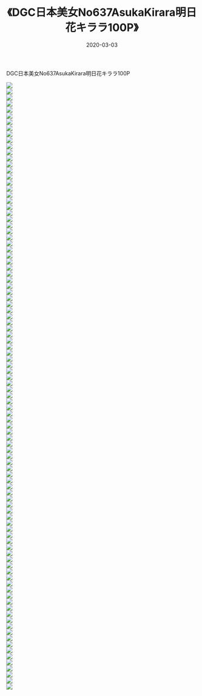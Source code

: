 ﻿---
layout: post
title:  《DGC日本美女No637AsukaKirara明日花キララ100P》
date:   2020-03-03
img: http://img.660000.xyz/Sharelink/性感/2020/DGC日本美女No637AsukaKirara明日花キララ100P/000.jpg
categories: [美女, 清纯, 唯美]
---

DGC日本美女No637AsukaKirara明日花キララ100P

  ![](http://img.660000.xyz/Sharelink/性感/2020/DGC日本美女No637AsukaKirara明日花キララ100P/001.jpg) <br> ![](http://img.660000.xyz/Sharelink/性感/2020/DGC日本美女No637AsukaKirara明日花キララ100P/002.jpg) <br> ![](http://img.660000.xyz/Sharelink/性感/2020/DGC日本美女No637AsukaKirara明日花キララ100P/003.jpg) <br> ![](http://img.660000.xyz/Sharelink/性感/2020/DGC日本美女No637AsukaKirara明日花キララ100P/004.jpg) <br> ![](http://img.660000.xyz/Sharelink/性感/2020/DGC日本美女No637AsukaKirara明日花キララ100P/005.jpg) <br> ![](http://img.660000.xyz/Sharelink/性感/2020/DGC日本美女No637AsukaKirara明日花キララ100P/006.jpg) <br> ![](http://img.660000.xyz/Sharelink/性感/2020/DGC日本美女No637AsukaKirara明日花キララ100P/007.jpg) <br> ![](http://img.660000.xyz/Sharelink/性感/2020/DGC日本美女No637AsukaKirara明日花キララ100P/008.jpg) <br> ![](http://img.660000.xyz/Sharelink/性感/2020/DGC日本美女No637AsukaKirara明日花キララ100P/009.jpg) <br> ![](http://img.660000.xyz/Sharelink/性感/2020/DGC日本美女No637AsukaKirara明日花キララ100P/010.jpg) <br> ![](http://img.660000.xyz/Sharelink/性感/2020/DGC日本美女No637AsukaKirara明日花キララ100P/011.jpg) <br> ![](http://img.660000.xyz/Sharelink/性感/2020/DGC日本美女No637AsukaKirara明日花キララ100P/012.jpg) <br> ![](http://img.660000.xyz/Sharelink/性感/2020/DGC日本美女No637AsukaKirara明日花キララ100P/013.jpg) <br> ![](http://img.660000.xyz/Sharelink/性感/2020/DGC日本美女No637AsukaKirara明日花キララ100P/014.jpg) <br> ![](http://img.660000.xyz/Sharelink/性感/2020/DGC日本美女No637AsukaKirara明日花キララ100P/015.jpg) <br> ![](http://img.660000.xyz/Sharelink/性感/2020/DGC日本美女No637AsukaKirara明日花キララ100P/016.jpg) <br> ![](http://img.660000.xyz/Sharelink/性感/2020/DGC日本美女No637AsukaKirara明日花キララ100P/017.jpg) <br> ![](http://img.660000.xyz/Sharelink/性感/2020/DGC日本美女No637AsukaKirara明日花キララ100P/018.jpg) <br> ![](http://img.660000.xyz/Sharelink/性感/2020/DGC日本美女No637AsukaKirara明日花キララ100P/019.jpg) <br> ![](http://img.660000.xyz/Sharelink/性感/2020/DGC日本美女No637AsukaKirara明日花キララ100P/020.jpg) <br> ![](http://img.660000.xyz/Sharelink/性感/2020/DGC日本美女No637AsukaKirara明日花キララ100P/021.jpg) <br> ![](http://img.660000.xyz/Sharelink/性感/2020/DGC日本美女No637AsukaKirara明日花キララ100P/022.jpg) <br> ![](http://img.660000.xyz/Sharelink/性感/2020/DGC日本美女No637AsukaKirara明日花キララ100P/023.jpg) <br> ![](http://img.660000.xyz/Sharelink/性感/2020/DGC日本美女No637AsukaKirara明日花キララ100P/024.jpg) <br> ![](http://img.660000.xyz/Sharelink/性感/2020/DGC日本美女No637AsukaKirara明日花キララ100P/025.jpg) <br> ![](http://img.660000.xyz/Sharelink/性感/2020/DGC日本美女No637AsukaKirara明日花キララ100P/026.jpg) <br> ![](http://img.660000.xyz/Sharelink/性感/2020/DGC日本美女No637AsukaKirara明日花キララ100P/027.jpg) <br> ![](http://img.660000.xyz/Sharelink/性感/2020/DGC日本美女No637AsukaKirara明日花キララ100P/028.jpg) <br> ![](http://img.660000.xyz/Sharelink/性感/2020/DGC日本美女No637AsukaKirara明日花キララ100P/029.jpg) <br> ![](http://img.660000.xyz/Sharelink/性感/2020/DGC日本美女No637AsukaKirara明日花キララ100P/030.jpg) <br> ![](http://img.660000.xyz/Sharelink/性感/2020/DGC日本美女No637AsukaKirara明日花キララ100P/031.jpg) <br> ![](http://img.660000.xyz/Sharelink/性感/2020/DGC日本美女No637AsukaKirara明日花キララ100P/032.jpg) <br> ![](http://img.660000.xyz/Sharelink/性感/2020/DGC日本美女No637AsukaKirara明日花キララ100P/033.jpg) <br> ![](http://img.660000.xyz/Sharelink/性感/2020/DGC日本美女No637AsukaKirara明日花キララ100P/034.jpg) <br> ![](http://img.660000.xyz/Sharelink/性感/2020/DGC日本美女No637AsukaKirara明日花キララ100P/035.jpg) <br> ![](http://img.660000.xyz/Sharelink/性感/2020/DGC日本美女No637AsukaKirara明日花キララ100P/036.jpg) <br> ![](http://img.660000.xyz/Sharelink/性感/2020/DGC日本美女No637AsukaKirara明日花キララ100P/037.jpg) <br> ![](http://img.660000.xyz/Sharelink/性感/2020/DGC日本美女No637AsukaKirara明日花キララ100P/038.jpg) <br> ![](http://img.660000.xyz/Sharelink/性感/2020/DGC日本美女No637AsukaKirara明日花キララ100P/039.jpg) <br> ![](http://img.660000.xyz/Sharelink/性感/2020/DGC日本美女No637AsukaKirara明日花キララ100P/040.jpg) <br> ![](http://img.660000.xyz/Sharelink/性感/2020/DGC日本美女No637AsukaKirara明日花キララ100P/041.jpg) <br> ![](http://img.660000.xyz/Sharelink/性感/2020/DGC日本美女No637AsukaKirara明日花キララ100P/042.jpg) <br> ![](http://img.660000.xyz/Sharelink/性感/2020/DGC日本美女No637AsukaKirara明日花キララ100P/043.jpg) <br> ![](http://img.660000.xyz/Sharelink/性感/2020/DGC日本美女No637AsukaKirara明日花キララ100P/044.jpg) <br> ![](http://img.660000.xyz/Sharelink/性感/2020/DGC日本美女No637AsukaKirara明日花キララ100P/045.jpg) <br> ![](http://img.660000.xyz/Sharelink/性感/2020/DGC日本美女No637AsukaKirara明日花キララ100P/046.jpg) <br> ![](http://img.660000.xyz/Sharelink/性感/2020/DGC日本美女No637AsukaKirara明日花キララ100P/047.jpg) <br> ![](http://img.660000.xyz/Sharelink/性感/2020/DGC日本美女No637AsukaKirara明日花キララ100P/048.jpg) <br> ![](http://img.660000.xyz/Sharelink/性感/2020/DGC日本美女No637AsukaKirara明日花キララ100P/049.jpg) <br> ![](http://img.660000.xyz/Sharelink/性感/2020/DGC日本美女No637AsukaKirara明日花キララ100P/050.jpg) <br> ![](http://img.660000.xyz/Sharelink/性感/2020/DGC日本美女No637AsukaKirara明日花キララ100P/051.jpg) <br> ![](http://img.660000.xyz/Sharelink/性感/2020/DGC日本美女No637AsukaKirara明日花キララ100P/052.jpg) <br> ![](http://img.660000.xyz/Sharelink/性感/2020/DGC日本美女No637AsukaKirara明日花キララ100P/053.jpg) <br> ![](http://img.660000.xyz/Sharelink/性感/2020/DGC日本美女No637AsukaKirara明日花キララ100P/054.jpg) <br> ![](http://img.660000.xyz/Sharelink/性感/2020/DGC日本美女No637AsukaKirara明日花キララ100P/055.jpg) <br> ![](http://img.660000.xyz/Sharelink/性感/2020/DGC日本美女No637AsukaKirara明日花キララ100P/056.jpg) <br> ![](http://img.660000.xyz/Sharelink/性感/2020/DGC日本美女No637AsukaKirara明日花キララ100P/057.jpg) <br> ![](http://img.660000.xyz/Sharelink/性感/2020/DGC日本美女No637AsukaKirara明日花キララ100P/058.jpg) <br> ![](http://img.660000.xyz/Sharelink/性感/2020/DGC日本美女No637AsukaKirara明日花キララ100P/059.jpg) <br> ![](http://img.660000.xyz/Sharelink/性感/2020/DGC日本美女No637AsukaKirara明日花キララ100P/060.jpg) <br> ![](http://img.660000.xyz/Sharelink/性感/2020/DGC日本美女No637AsukaKirara明日花キララ100P/061.jpg) <br> ![](http://img.660000.xyz/Sharelink/性感/2020/DGC日本美女No637AsukaKirara明日花キララ100P/062.jpg) <br> ![](http://img.660000.xyz/Sharelink/性感/2020/DGC日本美女No637AsukaKirara明日花キララ100P/063.jpg) <br> ![](http://img.660000.xyz/Sharelink/性感/2020/DGC日本美女No637AsukaKirara明日花キララ100P/064.jpg) <br> ![](http://img.660000.xyz/Sharelink/性感/2020/DGC日本美女No637AsukaKirara明日花キララ100P/065.jpg) <br> ![](http://img.660000.xyz/Sharelink/性感/2020/DGC日本美女No637AsukaKirara明日花キララ100P/066.jpg) <br> ![](http://img.660000.xyz/Sharelink/性感/2020/DGC日本美女No637AsukaKirara明日花キララ100P/067.jpg) <br> ![](http://img.660000.xyz/Sharelink/性感/2020/DGC日本美女No637AsukaKirara明日花キララ100P/068.jpg) <br> ![](http://img.660000.xyz/Sharelink/性感/2020/DGC日本美女No637AsukaKirara明日花キララ100P/069.jpg) <br> ![](http://img.660000.xyz/Sharelink/性感/2020/DGC日本美女No637AsukaKirara明日花キララ100P/070.jpg) <br> ![](http://img.660000.xyz/Sharelink/性感/2020/DGC日本美女No637AsukaKirara明日花キララ100P/071.jpg) <br> ![](http://img.660000.xyz/Sharelink/性感/2020/DGC日本美女No637AsukaKirara明日花キララ100P/072.jpg) <br> ![](http://img.660000.xyz/Sharelink/性感/2020/DGC日本美女No637AsukaKirara明日花キララ100P/073.jpg) <br> ![](http://img.660000.xyz/Sharelink/性感/2020/DGC日本美女No637AsukaKirara明日花キララ100P/074.jpg) <br> ![](http://img.660000.xyz/Sharelink/性感/2020/DGC日本美女No637AsukaKirara明日花キララ100P/075.jpg) <br> ![](http://img.660000.xyz/Sharelink/性感/2020/DGC日本美女No637AsukaKirara明日花キララ100P/076.jpg) <br> ![](http://img.660000.xyz/Sharelink/性感/2020/DGC日本美女No637AsukaKirara明日花キララ100P/077.jpg) <br> ![](http://img.660000.xyz/Sharelink/性感/2020/DGC日本美女No637AsukaKirara明日花キララ100P/078.jpg) <br> ![](http://img.660000.xyz/Sharelink/性感/2020/DGC日本美女No637AsukaKirara明日花キララ100P/079.jpg) <br> ![](http://img.660000.xyz/Sharelink/性感/2020/DGC日本美女No637AsukaKirara明日花キララ100P/080.jpg) <br> ![](http://img.660000.xyz/Sharelink/性感/2020/DGC日本美女No637AsukaKirara明日花キララ100P/081.jpg) <br> ![](http://img.660000.xyz/Sharelink/性感/2020/DGC日本美女No637AsukaKirara明日花キララ100P/082.jpg) <br> ![](http://img.660000.xyz/Sharelink/性感/2020/DGC日本美女No637AsukaKirara明日花キララ100P/083.jpg) <br> ![](http://img.660000.xyz/Sharelink/性感/2020/DGC日本美女No637AsukaKirara明日花キララ100P/084.jpg) <br> ![](http://img.660000.xyz/Sharelink/性感/2020/DGC日本美女No637AsukaKirara明日花キララ100P/085.jpg) <br> ![](http://img.660000.xyz/Sharelink/性感/2020/DGC日本美女No637AsukaKirara明日花キララ100P/086.jpg) <br> ![](http://img.660000.xyz/Sharelink/性感/2020/DGC日本美女No637AsukaKirara明日花キララ100P/087.jpg) <br> ![](http://img.660000.xyz/Sharelink/性感/2020/DGC日本美女No637AsukaKirara明日花キララ100P/088.jpg) <br> ![](http://img.660000.xyz/Sharelink/性感/2020/DGC日本美女No637AsukaKirara明日花キララ100P/089.jpg) <br> ![](http://img.660000.xyz/Sharelink/性感/2020/DGC日本美女No637AsukaKirara明日花キララ100P/090.jpg) <br> ![](http://img.660000.xyz/Sharelink/性感/2020/DGC日本美女No637AsukaKirara明日花キララ100P/091.jpg) <br> ![](http://img.660000.xyz/Sharelink/性感/2020/DGC日本美女No637AsukaKirara明日花キララ100P/092.jpg) <br> ![](http://img.660000.xyz/Sharelink/性感/2020/DGC日本美女No637AsukaKirara明日花キララ100P/093.jpg) <br> ![](http://img.660000.xyz/Sharelink/性感/2020/DGC日本美女No637AsukaKirara明日花キララ100P/094.jpg) <br> ![](http://img.660000.xyz/Sharelink/性感/2020/DGC日本美女No637AsukaKirara明日花キララ100P/095.jpg) <br> ![](http://img.660000.xyz/Sharelink/性感/2020/DGC日本美女No637AsukaKirara明日花キララ100P/096.jpg) <br> ![](http://img.660000.xyz/Sharelink/性感/2020/DGC日本美女No637AsukaKirara明日花キララ100P/097.jpg) <br> ![](http://img.660000.xyz/Sharelink/性感/2020/DGC日本美女No637AsukaKirara明日花キララ100P/098.jpg) <br> ![](http://img.660000.xyz/Sharelink/性感/2020/DGC日本美女No637AsukaKirara明日花キララ100P/099.jpg) <br> ![](http://img.660000.xyz/Sharelink/性感/2020/DGC日本美女No637AsukaKirara明日花キララ100P/100.jpg) <br>